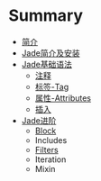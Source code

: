 # Summary

* [简介](README.md)
* [Jade简介及安装](chapter/README.md)
* [Jade基础语法](jade/README.md)
   * [注释](jade/comment.md)
   * [标签-Tag](jade/biao_qian_tag.md)
   * [属性-Attributes](attributes.md)
   * [插入](jade/cha_ru.md)
* [Jade进阶](advance.md)
   * [Block](block.md)
   * Includes
   * [Filters](filters.md)
   * Iteration
   * Mixin

